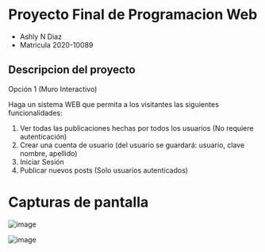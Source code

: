 # Proyecto Final de Programacion Web

* Ashly N Diaz 
* Matricula 2020-10089

## Descripcion del proyecto

Opción 1 (Muro Interactivo)

Haga un sistema WEB que permita a los visitantes las siguientes funcionalidades:
1. Ver todas las publicaciones hechas por todos los usuarios (No requiere autenticación)
2. Crear una cuenta de usuario (del usuario se guardará: usuario, clave nombre, apellido)
3. Iniciar Sesión
4. Publicar nuevos posts (Solo usuarios autenticados)

# Capturas de pantalla

![image](https://user-images.githubusercontent.com/88693010/184570568-478c0c81-a9ac-452c-821d-4571650e862e.png)

![image](https://user-images.githubusercontent.com/88693010/184570651-d9d4795a-936c-417b-8eb9-8a3d5ec14540.png)





